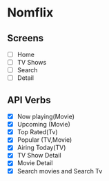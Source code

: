 # Nomflix

## Screens

- [ ] Home
- [ ] TV Shows
- [ ] Search
- [ ] Detail

## API Verbs

- [x] Now playing(Movie)
- [x] Upcoming (Movie)
- [x] Top Rated(Tv)
- [x] Popular (TV,Movie)
- [x] Airing Today(TV)
- [x] TV Show Detail
- [x] Movie Detail
- [x] Search movies and Search Tv
